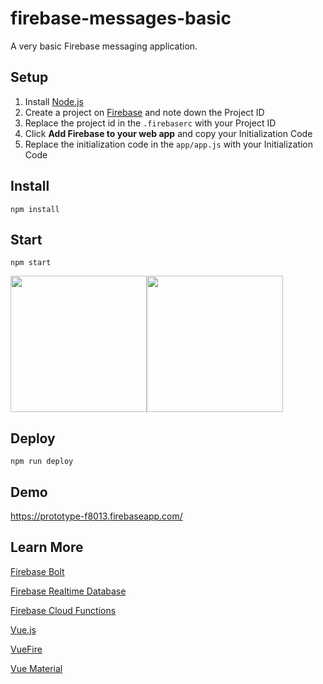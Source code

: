 # firebase-messages-basic

A very basic Firebase messaging application.

## Setup
1. Install [Node.js](https://nodejs.org/en/download/)
2. Create a project on [Firebase](https://console.firebase.google.com/) and note down the Project ID
3. Replace the project id in the `.firebaserc` with your Project ID
4. Click **Add Firebase to your web app** and copy your Initialization Code
5. Replace the initialization code in the `app/app.js` with your Initialization Code

## Install
```
npm install
```

## Start
```
npm start
```
<img width="218" src="https://user-images.githubusercontent.com/358467/33552569-a8d49364-d8f5-11e7-86dc-fc2f6d41b449.png" /><img width="218" src="https://user-images.githubusercontent.com/358467/33552568-a8b9d574-d8f5-11e7-97b3-9b1f977b331c.png" />

## Deploy
```
npm run deploy
```

## Demo
https://prototype-f8013.firebaseapp.com/

## Learn More

[Firebase Bolt](https://github.com/firebase/bolt)

[Firebase Realtime Database](https://firebase.google.com/docs/database/)

[Firebase Cloud Functions](https://firebase.google.com/docs/functions/)

[Vue.js](https://vuejs.org/)

[VueFire](https://github.com/vuejs/vuefire)

[Vue Material](https://vuematerial.github.io/)
